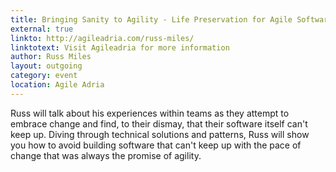 ```yaml
---
title: Bringing Sanity to Agility - Life Preservation for Agile Software
external: true
linkto: http://agileadria.com/russ-miles/
linktotext: Visit Agileadria for more information
author: Russ Miles
layout: outgoing
category: event
location: Agile Adria
---
```

Russ will talk about his experiences within teams as they attempt to embrace change and find, to their dismay, that their software itself can't keep up. Diving through technical solutions and patterns, Russ will show you how to avoid building software that can't keep up with the pace of change that was always the promise of agility.